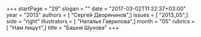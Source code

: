 +++
startPage = "29"
slogan = ""
date = "2017-03-02T11:22:37+03:00"
year = "2013"
authors = [ "Сергей Дворянинов",]
issues = [ "2013_05",]
side = "right"
illustrators = [ "Наталья Гаврилова",]
month = "05"
rubrics = [ "Нам пишут",]
title = "Башня Шухова"
+++
